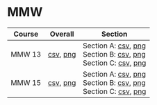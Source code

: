 # MMW

| Course | Overall | Section |
| ------ | ------- | ------- |
| MMW 13 | [csv](https://github.com/UCSD-Historical-Enrollment-Data/2024Spring/blob/main/overall/MMW%2013.csv), [png](https://raw.githubusercontent.com/UCSD-Historical-Enrollment-Data/2024Spring/main/plot_overall/MMW%2013.png) | Section A: [csv](https://github.com/UCSD-Historical-Enrollment-Data/2024Spring/blob/main/section/MMW%2013_A.csv), [png](https://raw.githubusercontent.com/UCSD-Historical-Enrollment-Data/2024Spring/main/plot_section/MMW%2013_A.png)<br>Section B: [csv](https://github.com/UCSD-Historical-Enrollment-Data/2024Spring/blob/main/section/MMW%2013_B.csv), [png](https://raw.githubusercontent.com/UCSD-Historical-Enrollment-Data/2024Spring/main/plot_section/MMW%2013_B.png)<br>Section C: [csv](https://github.com/UCSD-Historical-Enrollment-Data/2024Spring/blob/main/section/MMW%2013_C.csv), [png](https://raw.githubusercontent.com/UCSD-Historical-Enrollment-Data/2024Spring/main/plot_section/MMW%2013_C.png) |
| MMW 15 | [csv](https://github.com/UCSD-Historical-Enrollment-Data/2024Spring/blob/main/overall/MMW%2015.csv), [png](https://raw.githubusercontent.com/UCSD-Historical-Enrollment-Data/2024Spring/main/plot_overall/MMW%2015.png) | Section A: [csv](https://github.com/UCSD-Historical-Enrollment-Data/2024Spring/blob/main/section/MMW%2015_A.csv), [png](https://raw.githubusercontent.com/UCSD-Historical-Enrollment-Data/2024Spring/main/plot_section/MMW%2015_A.png)<br>Section B: [csv](https://github.com/UCSD-Historical-Enrollment-Data/2024Spring/blob/main/section/MMW%2015_B.csv), [png](https://raw.githubusercontent.com/UCSD-Historical-Enrollment-Data/2024Spring/main/plot_section/MMW%2015_B.png)<br>Section C: [csv](https://github.com/UCSD-Historical-Enrollment-Data/2024Spring/blob/main/section/MMW%2015_C.csv), [png](https://raw.githubusercontent.com/UCSD-Historical-Enrollment-Data/2024Spring/main/plot_section/MMW%2015_C.png) |
